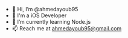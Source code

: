 - 👋 Hi, I’m @ahmedayoub95
- 👀 I'm a iOS Developer
- 🌱 I’m currently learning Node.js
- 📫 Reach me at ahmedayoub95@gmail.com

<!---
ahmedayoub95/ahmedayoub95 is a ✨ special ✨ repository because its `README.md` (this file) appears on your GitHub profile.
You can click the Preview link to take a look at your changes.
--->
